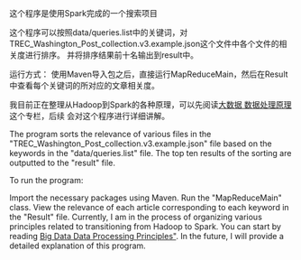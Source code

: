 这个程序是使用Spark完成的一个搜索项目

这个程序可以按照data/queries.list中的关键词，对TREC_Washington_Post_collection.v3.example.json这个文件中各个文件的相关度进行排序。
并将排序结果前十名输出到result中。

运行方式：
使用Maven导入包之后，直接运行MapReduceMain，然后在Result中查看每个关键词的所对应的文章相关度。

我目前正在整理从Hadoop到Spark的各种原理，可以先阅读[大数据 数据处理原理](https://juejin.cn/column/7238519458624716861)这个专栏，后续
会对这个程序进行详细讲解。



The program sorts the relevance of various files in the "TREC_Washington_Post_collection.v3.example.json" file based on the keywords in the "data/queries.list" file. The top ten results of the sorting are outputted to the "result" file.

To run the program:

Import the necessary packages using Maven.
Run the "MapReduceMain" class.
View the relevance of each article corresponding to each keyword in the "Result" file.
Currently, I am in the process of organizing various principles related to transitioning from Hadoop to Spark. You can start by reading [Big Data Data Processing Principles"](https://juejin.cn/column/7238519458624716861). In the future, I will provide a detailed explanation of this program.

